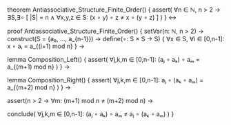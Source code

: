 theorem Antiassociative_Structure_Finite_Order() {
  assert(
    ∀n ∈ ℕ, n > 2 →
    ∃S,∃∘ [
      |S| = n ∧
      ∀x,y,z ∈ S: (x ∘ y) ∘ z ≠ x ∘ (y ∘ z)
    ]
  )
} ↔

proof Antiassociative_Structure_Finite_Order() {
  setVar(n: ℕ, n > 2) →
  construct(S = {a₀, ..., a_{n-1}}) →
  define(∘: S × S → S) {
    ∀x ∈ S, ∀i ∈ [0,n-1]:
    x ∘ aᵢ = a_{(i+1) mod n}
  } →
  
  lemma Composition_Left() {
    assert(
      ∀j,k,m ∈ [0,n-1]:
      (aⱼ ∘ aₖ) ∘ aₘ = a_{(m+1) mod n}
    )
  } →
  
  lemma Composition_Right() {
    assert(
      ∀j,k,m ∈ [0,n-1]:
      aⱼ ∘ (aₖ ∘ aₘ) = a_{(m+2) mod n}
    )
  } →
  
  assert(n > 2 → ∀m: (m+1) mod n ≠ (m+2) mod n) →
  
  conclude(
    ∀j,k,m ∈ [0,n-1]:
    (aⱼ ∘ aₖ) ∘ aₘ ≠ aⱼ ∘ (aₖ ∘ aₘ)
  )
}